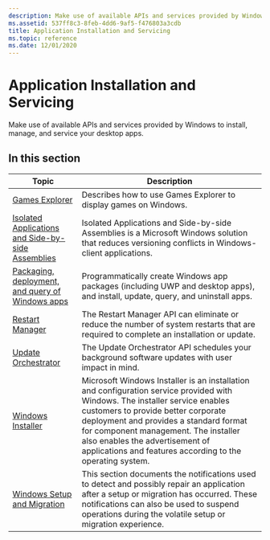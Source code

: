 ```yaml
---
description: Make use of available APIs and services provided by Windows to install, manage, and service your desktop apps.
ms.assetid: 537ff8c3-8feb-4dd6-9af5-f476803a3cdb
title: Application Installation and Servicing
ms.topic: reference
ms.date: 12/01/2020
---
```


# Application Installation and Servicing

Make use of available APIs and services provided by Windows to install, manage, and service your desktop apps.

## In this section



| Topic | Description |
| --- | --- |
| [Games Explorer](/previous-versions/windows/desktop/legacy/hh437965(v=vs.85)) | Describes how to use Games Explorer to display games on Windows. |
| [Isolated Applications and Side-by-side Assemblies](/windows/desktop/SbsCs/isolated-applications-and-side-by-side-assemblies-portal) | Isolated Applications and Side-by-side Assemblies is a Microsoft Windows solution that reduces versioning conflicts in Windows-client applications. |
| [Packaging, deployment, and query of Windows apps](/windows/desktop/appxpkg/appx-portal) | Programmatically create Windows app packages (including UWP and desktop apps), and install, update, query, and uninstall apps. |
| [Restart Manager](/windows/desktop/RstMgr/restart-manager-portal) | The Restart Manager API can eliminate or reduce the number of system restarts that are required to complete an installation or update. |
| [Update Orchestrator](./updateorchestrator/index.md) | The Update Orchestrator API schedules your background software updates with user impact in mind. | 
| [Windows Installer](/windows/desktop/Msi/windows-installer-portal) | Microsoft Windows Installer is an installation and configuration service provided with Windows. The installer service enables customers to provide better corporate deployment and provides a standard format for component management. The installer also enables the advertisement of applications and features according to the operating system. |
| [Windows Setup and Migration](/previous-versions/windows/desktop/wnf/windows-setup-and-migration-portal) | This section documents the notifications used to detect and possibly repair an application after a setup or migration has occurred. These notifications can also be used to suspend operations during the volatile setup or migration experience. |



 

 

